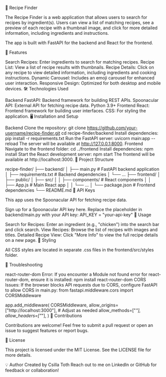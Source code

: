 🍴 Recipe Finder

The Recipe Finder is a web application that allows users to search for recipes by ingredient(s). Users can view a list of matching recipes, see a preview of each recipe with a thumbnail image, and click for more detailed information, including ingredients and instructions.

The app is built with FastAPI for the backend and React for the frontend.

🚀 Features

Search Recipes: Enter ingredients to search for matching recipes.
Recipe List: View a list of recipe results with thumbnails.
Recipe Details: Click on any recipe to view detailed information, including ingredients and cooking instructions.
Dynamic Carousel: Includes an emoji carousel for enhanced user interaction.
Responsive Design: Optimized for both desktop and mobile devices.
🛠️ Technologies Used

Backend
FastAPI: Backend framework for building REST APIs.
Spoonacular API: External API for fetching recipe data.
Python 3.9+
Frontend
React: Frontend framework for building user interfaces.
CSS: For styling the application.
🖥️ Installation and Setup

Backend
Clone the repository:
git clone https://github.com/your-username/recipe-finder.git
cd recipe-finder/backend
Install dependencies:
pip install -r requirements.txt
Run the FastAPI server:
uvicorn main:app --reload
The server will be available at http://127.0.0.1:8000.
Frontend
Navigate to the frontend folder:
cd ../frontend
Install dependencies:
npm install
Start the React development server:
npm start
The frontend will be available at http://localhost:3000.
📂 Project Structure

recipe-finder/
├── backend/
│ ├── main.py # FastAPI backend application
│ ├── requirements.txt # Backend dependencies
│ └── ...
├── frontend/
│ ├── public/
│ ├── src/
│ │ ├── components/ # React components
│ │ ├── App.js # Main React app
│ │ └── ...
│ └── package.json # Frontend dependencies
└── README.md
🔑 API Keys

This app uses the Spoonacular API for fetching recipe data.

Sign up for a Spoonacular API key here.
Replace the placeholder in backend/main.py with your API key:
API_KEY = "your-api-key"
🌟 Usage

Search for Recipes: Enter an ingredient (e.g., "chicken") into the search bar and click search.
View Recipes: Browse the list of recipes with images and titles.
Detailed Recipe View: Click "More Info" to view the full recipe details on a new page.
🎨 Styling

All CSS styles are located in separate .css files in the frontend/src/styles folder.

🔧 Troubleshooting

react-router-dom Error: If you encounter a Module not found error for react-router-dom, ensure it is installed:
npm install react-router-dom
CORS Issues: If the browser blocks API requests due to CORS, configure FastAPI to allow CORS in main.py:
from fastapi.middleware.cors import CORSMiddleware

app.add_middleware(
CORSMiddleware,
allow_origins=["http://localhost:3000"], # Adjust as needed
allow_methods=["*"],
allow_headers=["*"],
)
🙌 Contributions

Contributions are welcome! Feel free to submit a pull request or open an issue to suggest features or report bugs.

📜 License

This project is licensed under the MIT License. See the LICENSE file for more details.

💡 Author
Created by Csilla Toth Reach out to me on LinkedIn or GitHub for feedback or collaboration!
